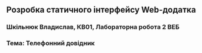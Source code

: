 ## Розробка статичного інтерфейсу Web-додатка
### Шкільнюк Владислав, КВ01, Лабораторна робота 2 ВЕБ
### Тема: Телефонний довідник
